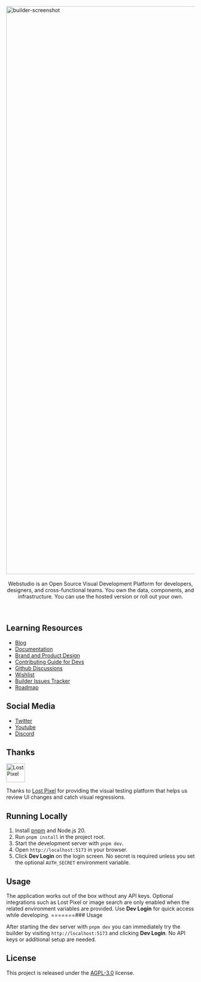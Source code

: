<img width="1512" alt="builder-screenshot" src="https://github.com/webstudio-is/.github/blob/main/assets/builder-screenshot.png?raw=true">
<br /><br />

<section align="center">
  Webstudio is an Open Source Visual Development Platform for developers, designers, and cross-functional teams. You own the data, components, and infrastructure. You can use the hosted version or roll out your own.
</section>
<br /><br />

## Learning Resources

- [Blog](https://webstudio.is/blog)
- [Documentation](https://docs.webstudio.is/)
- [Brand and Product Design](https://docs.webstudio.is/contributing/contributing-for-designers)
- [Contributing Guide for Devs](https://docs.webstudio.is/contributing/contributing-for-developers)
- [Github Discussions](https://github.com/webstudio-is/webstudio-community/discussions)
- [Wishlist](https://github.com/webstudio-is/webstudio-community/discussions/categories/wishlist)
- [Builder Issues Tracker](https://github.com/webstudio-is/webstudio/issues)
- [Roadmap](https://github.com/orgs/webstudio-is/projects/11)

## Social Media

- [Twitter](https://twitter.com/getwebstudio)
- [Youtube](https://www.youtube.com/@getwebstudio)
- [Discord](https://wstd.us/community)

## Thanks

<a href="https://www.lost-pixel.com/"><img src="https://user-images.githubusercontent.com/29632358/168112844-77e76a0d-b96f-4bc8-b753-cd39f4afd428.png" width="50" height="50" alt="Lost Pixel" /></a>

Thanks to [Lost Pixel](https://www.lost-pixel.com/) for providing the visual testing platform that helps us review UI changes and catch visual regressions.

## Running Locally

1. Install [pnpm](https://pnpm.io/) and Node.js 20.
2. Run `pnpm install` in the project root.
3. Start the development server with `pnpm dev`.
4. Open `http://localhost:5173` in your browser.
5. Click **Dev Login** on the login screen. No secret is required unless you set the optional `AUTH_SECRET` environment variable.


## Usage

The application works out of the box without any API keys. Optional integrations
such as Lost Pixel or image search are only enabled when the related environment
variables are provided. Use **Dev Login** for quick access while developing.
=======### Usage

After starting the dev server with `pnpm dev` you can immediately try the builder by visiting `http://localhost:5173` and clicking **Dev Login**. No API keys or additional setup are needed.


## License

This project is released under the [AGPL-3.0](LICENSE) license.

